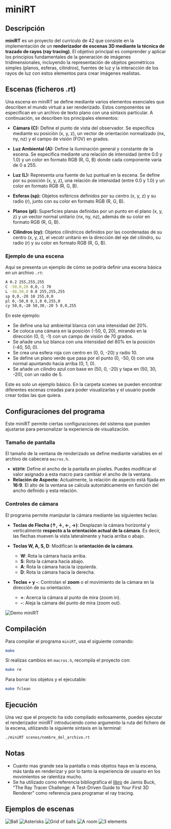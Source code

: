 # miniRT

## Descripción

**miniRT** es un proyecto del currículo de 42 que consiste en la implementación de un **renderizador de escenas 3D mediante la técnica de trazado de rayos (ray tracing)**. El objetivo principal es comprender y aplicar los principios fundamentales de la generación de imágenes tridimensionales, incluyendo la representación de objetos geométricos simples (planos, esferas, cilindros), fuentes de luz y la interacción de los rayos de luz con estos elementos para crear imágenes realistas.

## Escenas (ficheros .rt)

Una escena en miniRT se define mediante varios elementos esenciales que describen el mundo virtual a ser renderizado. Estos componentes se especifican en un archivo de texto plano con una sintaxis particular. A continuación, se describen los principales elementos:

* **Cámara (C):** Define el punto de vista del observador. Se especifica mediante su posición (x, y, z), un vector de orientación normalizado (nx, ny, nz) y el campo de visión (FOV) en grados.

* **Luz Ambiental (A):** Define la iluminación general y constante de la escena. Se especifica mediante una relación de intensidad (entre 0.0 y 1.0) y un color en formato RGB (R, G, B) donde cada componente varía de 0 a 255.

* **Luz (L):** Representa una fuente de luz puntual en la escena. Se define por su posición (x, y, z), una relación de intensidad (entre 0.0 y 1.0) y un color en formato RGB (R, G, B).

* **Esferas (sp):** Objetos esféricos definidos por su centro (x, y, z) y su radio (r), junto con su color en formato RGB (R, G, B).

* **Planos (pl):** Superficies planas definidas por un punto en el plano (x, y, z) y un vector normal unitario (nx, ny, nz), además de su color en formato RGB (R, G, B).

* **Cilindros (cy):** Objetos cilíndricos definidos por las coordenadas de su centro (x, y, z), el vecotr unitario en la dirección del eje del cilindro, su radio (r) y su color en formato RGB (R, G, B).

### Ejemplo de una escena

Aquí se presenta un ejemplo de cómo se podría definir una escena básica en un archivo `.rt`:
```sh
A 0.2 255,255,255
C -50,0,20 0,0,-1 70
L -40,50,0 0.8 255,255,255
sp 0,0,-20 10 255,0,0
pl 0,-50,0 0,1,0 0,255,0
cy 50,0,-20 50,30,-20 5 0,0,255
```

En este ejemplo:

* Se define una luz ambiental blanca con una intensidad del 20%.
* Se coloca una cámara en la posición (-50, 0, 20), mirando en la dirección (0, 0, -1) con un campo de visión de 70 grados.
* Se añade una luz blanca con una intensidad del 80% en la posición (-40, 50, 0).
* Se crea una esfera roja con centro en (0, 0, -20) y radio 10.
* Se define un plano verde que pasa por el punto (0, -50, 0) con una normal apuntando hacia arriba (0, 1, 0).
* Se añade un cilindro azul con base en (50, 0, -20) y tapa en (50, 30, -20), con un radio de 5.

Este es solo un ejemplo básico. En la carpeta scenes se pueden encontrar diferentes escenas creadas para poder visualizarlas y el usuario puede crear todas las que quiera.

## Configuraciones del programa

Este miniRT permite ciertas configuraciones del sistema que pueden ajustarse para personalizar la experiencia de visualización.

### Tamaño de pantalla

El tamaño de la ventana de renderizado se define mediante variables en el archivo de cabecera `macros.h`.

* **`WIDTH`**: Define el ancho de la pantalla en píxeles. Puedes modificar el valor asignado a esta macro para cambiar el ancho de la ventana.
* **Relación de Aspecto**: Actualmente, la relación de aspecto está fijada en **16:9**. El alto de la ventana se calcula automáticamente en función del ancho definido y esta relación.

### Controles de cámara

El programa permite manipular la cámara mediante las siguientes teclas:

* **Teclas de Flecha (↑, ↓, ←, →)**: Desplazan la cámara horizontal y verticalmente **respecto a la orientación actual de la cámara**. Es decir, las flechas mueven la vista lateralmente y hacia arriba o abajo.

* **Teclas W, A, S, D**: Modifican la **orientación de la cámara**.
    * **W**: Rota la cámara hacia arriba.
    * **S**: Rota la cámara hacia abajo.
    * **A**: Rota la cámara hacia la izquierda.
    * **D**: Rota la cámara hacia la derecha.

* **Teclas + y -**: Controlan el **zoom** o el movimiento de la cámara en la dirección de su orientación.
    * **+**: Acerca la cámara al punto de mira (zoom in).
    * **-**: Aleja la cámara del punto de mira (zoom out).
 
![Demo miniRT](images/miniRT_demo.gif)

## Compilación

Para compilar el programa `miniRT`, usa el siguiente comando:

```sh
make
```

Si realizas cambios en `macros.h`, recompila el proyecto con:

```sh
make re
```
Para borrar los objetos y el ejecutable:

```sh
make fclean
```

## Ejecución

Una vez que el proyecto ha sido compilado exitosamente, puedes ejecutar el renderizador miniRT introduciendo como argumento la ruta del fichero de la escena, utilizando la siguiente sintaxis en la terminal:

```bash
./miniRT scenes/nombre_del_archivo.rt
```
## Notas

- Cuanto mas grande sea la pantalla o más objetos haya en la escena, más tarda en renderizar y por lo tanto la experiencia de usuario en los movimientos se ralentiza mucho.
- Se ha utilizado como referencia bibliográfica el [libro](https://books.out.csli.me/NonFiction/Programming/The%20Ray%20Tracer%20Challenge-Pragmatic%20Bookshelf%20%282019%29%20-%20Jamis%20Buck.pdf) de Jamis Buck,  "The Ray Tracer Challenge: A Test-Driven Guide to Your First 3D Renderer" como referencia para programar el ray tracing.

## Ejemplos de escenas

![Ball](images/ball.JPG)
![Asterisks](images/asterisk.JPG)
![Grid of balls](images/ballgrid.JPG)
![A room](images/room.JPG)
![3 elements](images/elements.JPG)
